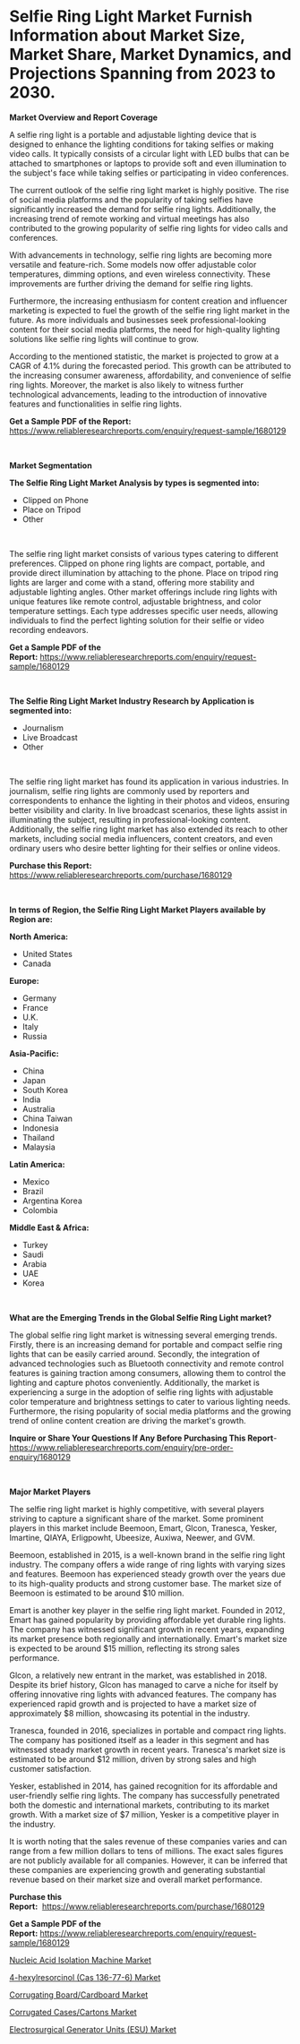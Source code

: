 <p><h1>Selfie Ring Light Market Furnish Information about Market Size, Market Share, Market Dynamics, and Projections Spanning from 2023 to 2030.</h1></p><p><strong>Market Overview and Report Coverage</strong></p>
<p><p>A selfie ring light is a portable and adjustable lighting device that is designed to enhance the lighting conditions for taking selfies or making video calls. It typically consists of a circular light with LED bulbs that can be attached to smartphones or laptops to provide soft and even illumination to the subject's face while taking selfies or participating in video conferences. </p><p>The current outlook of the selfie ring light market is highly positive. The rise of social media platforms and the popularity of taking selfies have significantly increased the demand for selfie ring lights. Additionally, the increasing trend of remote working and virtual meetings has also contributed to the growing popularity of selfie ring lights for video calls and conferences.</p><p>With advancements in technology, selfie ring lights are becoming more versatile and feature-rich. Some models now offer adjustable color temperatures, dimming options, and even wireless connectivity. These improvements are further driving the demand for selfie ring lights.</p><p>Furthermore, the increasing enthusiasm for content creation and influencer marketing is expected to fuel the growth of the selfie ring light market in the future. As more individuals and businesses seek professional-looking content for their social media platforms, the need for high-quality lighting solutions like selfie ring lights will continue to grow.</p><p>According to the mentioned statistic, the market is projected to grow at a CAGR of 4.1% during the forecasted period. This growth can be attributed to the increasing consumer awareness, affordability, and convenience of selfie ring lights. Moreover, the market is also likely to witness further technological advancements, leading to the introduction of innovative features and functionalities in selfie ring lights.</p></p>
<p><strong>Get a Sample PDF of the Report:</strong> <a href="https://www.reliableresearchreports.com/enquiry/request-sample/1680129">https://www.reliableresearchreports.com/enquiry/request-sample/1680129</a></p>
<p>&nbsp;</p>
<p><strong>Market Segmentation</strong></p>
<p><strong>The Selfie Ring Light Market Analysis by types is segmented into:</strong></p>
<p><ul><li>Clipped on Phone</li><li>Place on Tripod</li><li>Other</li></ul></p>
<p>&nbsp;</p>
<p><p>The selfie ring light market consists of various types catering to different preferences. Clipped on phone ring lights are compact, portable, and provide direct illumination by attaching to the phone. Place on tripod ring lights are larger and come with a stand, offering more stability and adjustable lighting angles. Other market offerings include ring lights with unique features like remote control, adjustable brightness, and color temperature settings. Each type addresses specific user needs, allowing individuals to find the perfect lighting solution for their selfie or video recording endeavors.</p></p>
<p><strong>Get a Sample PDF of the Report:</strong>&nbsp;<a href="https://www.reliableresearchreports.com/enquiry/request-sample/1680129">https://www.reliableresearchreports.com/enquiry/request-sample/1680129</a></p>
<p>&nbsp;</p>
<p><strong>The Selfie Ring Light Market Industry Research by Application is segmented into:</strong></p>
<p><ul><li>Journalism</li><li>Live Broadcast</li><li>Other</li></ul></p>
<p>&nbsp;</p>
<p><p>The selfie ring light market has found its application in various industries. In journalism, selfie ring lights are commonly used by reporters and correspondents to enhance the lighting in their photos and videos, ensuring better visibility and clarity. In live broadcast scenarios, these lights assist in illuminating the subject, resulting in professional-looking content. Additionally, the selfie ring light market has also extended its reach to other markets, including social media influencers, content creators, and even ordinary users who desire better lighting for their selfies or online videos.</p></p>
<p><strong>Purchase this Report:</strong>&nbsp; <a href="https://www.reliableresearchreports.com/purchase/1680129">https://www.reliableresearchreports.com/purchase/1680129</a></p>
<p>&nbsp;</p>
<p><strong>In terms of Region, the Selfie Ring Light Market Players available by Region are:</strong></p>
<p>
    <p> <strong> North America: </strong>
        <ul>
            <li>United States</li>
            <li>Canada</li>
        </ul>
        </p> 
    <p> <strong> Europe: </strong>
        <ul>
            <li>Germany</li>
            <li>France</li>
            <li>U.K.</li>
            <li>Italy</li>
            <li>Russia</li>
        </ul>
        </p> 
    <p> <strong> Asia-Pacific: </strong>
        <ul>
            <li>China</li>
            <li>Japan</li>
            <li>South Korea</li>
            <li>India</li>
            <li>Australia</li>
            <li>China Taiwan</li>
            <li>Indonesia</li>
            <li>Thailand</li>
            <li>Malaysia</li>
        </ul>
        </p> 
    <p> <strong> Latin America: </strong>
        <ul>
            <li>Mexico</li>
            <li>Brazil</li>
            <li>Argentina Korea</li>
            <li>Colombia</li>
        </ul>
        </p> 
    <p> <strong> Middle East & Africa: </strong>
        <ul>
            <li>Turkey</li>
            <li>Saudi</li>
            <li>Arabia</li>
            <li>UAE</li>
            <li>Korea</li>
        </ul>
    </p>
    </p>
<p>&nbsp;</p>
<p><strong>What are the Emerging Trends in the Global Selfie Ring Light market?</strong></p>
<p><p>The global selfie ring light market is witnessing several emerging trends. Firstly, there is an increasing demand for portable and compact selfie ring lights that can be easily carried around. Secondly, the integration of advanced technologies such as Bluetooth connectivity and remote control features is gaining traction among consumers, allowing them to control the lighting and capture photos conveniently. Additionally, the market is experiencing a surge in the adoption of selfie ring lights with adjustable color temperature and brightness settings to cater to various lighting needs. Furthermore, the rising popularity of social media platforms and the growing trend of online content creation are driving the market's growth.</p></p>
<p><strong>Inquire or Share Your Questions If Any Before Purchasing This Report</strong>- <a href="https://www.reliableresearchreports.com/enquiry/pre-order-enquiry/1680129">https://www.reliableresearchreports.com/enquiry/pre-order-enquiry/1680129</a></p>
<p>&nbsp;</p>
<p><strong>Major Market Players</strong></p>
<p><p>The selfie ring light market is highly competitive, with several players striving to capture a significant share of the market. Some prominent players in this market include Beemoon, Emart, Glcon, Tranesca, Yesker, Imartine, QIAYA, Erligpowht, Ubeesize, Auxiwa, Neewer, and GVM.</p><p>Beemoon, established in 2015, is a well-known brand in the selfie ring light industry. The company offers a wide range of ring lights with varying sizes and features. Beemoon has experienced steady growth over the years due to its high-quality products and strong customer base. The market size of Beemoon is estimated to be around $10 million.</p><p>Emart is another key player in the selfie ring light market. Founded in 2012, Emart has gained popularity by providing affordable yet durable ring lights. The company has witnessed significant growth in recent years, expanding its market presence both regionally and internationally. Emart's market size is expected to be around $15 million, reflecting its strong sales performance.</p><p>Glcon, a relatively new entrant in the market, was established in 2018. Despite its brief history, Glcon has managed to carve a niche for itself by offering innovative ring lights with advanced features. The company has experienced rapid growth and is projected to have a market size of approximately $8 million, showcasing its potential in the industry.</p><p>Tranesca, founded in 2016, specializes in portable and compact ring lights. The company has positioned itself as a leader in this segment and has witnessed steady market growth in recent years. Tranesca's market size is estimated to be around $12 million, driven by strong sales and high customer satisfaction.</p><p>Yesker, established in 2014, has gained recognition for its affordable and user-friendly selfie ring lights. The company has successfully penetrated both the domestic and international markets, contributing to its market growth. With a market size of $7 million, Yesker is a competitive player in the industry.</p><p>It is worth noting that the sales revenue of these companies varies and can range from a few million dollars to tens of millions. The exact sales figures are not publicly available for all companies. However, it can be inferred that these companies are experiencing growth and generating substantial revenue based on their market size and overall market performance.</p></p>
<p><strong>Purchase this Report:</strong>&nbsp;&nbsp;<a href="https://www.reliableresearchreports.com/purchase/1680129">https://www.reliableresearchreports.com/purchase/1680129</a></p>
<p></p>
<p><strong>Get a Sample PDF of the Report:</strong>&nbsp;<a href="https://www.reliableresearchreports.com/enquiry/request-sample/1680129">https://www.reliableresearchreports.com/enquiry/request-sample/1680129</a></p>
<p><p><a href="https://github.com/dziulagalemab/Market-Research-Report-List-1/blob/main/nucleic-acid-isolation-machine-market.md">Nucleic Acid Isolation Machine Market</a></p><p><a href="https://github.com/jonneygiverf/Market-Research-Report-List-1/blob/main/4-hexylresorcinol-cas-136-77-6-market.md">4-hexylresorcinol (Cas 136-77-6) Market</a></p><p><a href="https://medium.com/@yuvicharp23/corrugating-board-cardboard-market-furnishes-information-on-market-share-market-trends-and-market-a34561e7a496">Corrugating Board/Cardboard Market</a></p><p><a href="https://medium.com/@kartik.reportprime/corrugated-cases-cartons-market-share-evolution-and-market-growth-trends-2023-2030-b63671cb91e5">Corrugated Cases/Cartons Market</a></p><p><a href="https://www.linkedin.com/pulse/electrosurgical-generator-units-esu-market-size-growth-a8ymf/">Electrosurgical Generator Units (ESU) Market</a></p></p>